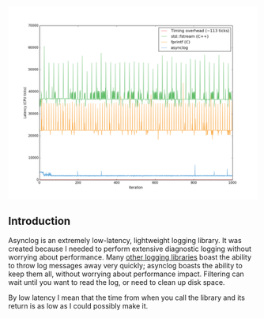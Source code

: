![Performance chart](doc/images/performance_periodic_calls.png)

Introduction
------------
Asynclog is an extremely low-latency, lightweight logging library. It
was created because I needed to perform extensive diagnostic logging
without worrying about performance. Many [other logging
libraries](http://www.pantheios.org/performance.html) boast the ability
to throw log messages away very quickly; asynclog boasts the ability to
keep them all, without worrying about performance impact. Filtering can
wait until you want to read the log, or need to clean up disk space.

By low latency I mean that the time from when you call the library and
its return is as low as I could possibly make it. 
